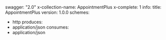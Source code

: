 swagger: "2.0"
x-collection-name: AppointmentPlus
x-complete: 1
info:
  title: AppointmentPlus
  version: 1.0.0
schemes:
- http
produces:
- application/json
consumes:
- application/json